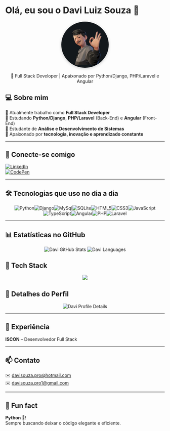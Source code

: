 # Olá, eu sou o Davi Luiz Souza 👋
<div align="center">
  <img src="./avatar_davi.jpeg" 
       alt="Avatar do Davi" 
       width="150" 
       style="border-radius:50%; box-shadow:0 2px 10px rgba(0,0,0,.2);" />
  <p>🐍 Full Stack Developer | Apaixonado por Python/Django, PHP/Laravel e Angular</p>
</div>


## 💻 Sobre mim
🔹 Atualmente trabalho como **Full Stack Developer**  
🔹 Estudando **Python/Django**, **PHP/Laravel** (Back-End) e **Angular** (Front-End)  
🔹 Estudante de **Análise e Desenvolvimento de Sistemas**  
🔹 Apaixonado por **tecnologia, inovação e aprendizado constante**  

---

## 🔗 Conecte-se comigo
[![LinkedIn](https://img.shields.io/badge/LinkedIn-0077B5?style=for-the-badge&logo=linkedin&logoColor=white)](https://www.linkedin.com/in/davisouza99)  
[![CodePen](https://img.shields.io/badge/Codepen-000000?style=for-the-badge&logo=codepen&logoColor=white)](http://codepen.io/Davidbill_)

---

## 🛠 Tecnologias que uso no dia a dia
<div style="display: flex; flex-wrap: wrap; justify-content: center;">
  <img alt="Python" src="https://img.shields.io/badge/Python-3670A0?style=for-the-badge&logo=python&logoColor=ffdd54" />
  <img alt="Django" src="https://img.shields.io/badge/Django-092E20?style=for-the-badge&logo=django&logoColor=white" />
  <img alt="MySql" src="https://img.shields.io/badge/MySQL-00000F?style=for-the-badge&logo=mysql&logoColor=white" />
  <img alt="SQLite" src="https://img.shields.io/badge/SQLite-07405e?style=for-the-badge&logo=sqlite&logoColor=white" />
  <img alt="HTML5" src="https://img.shields.io/badge/HTML5-e34f26?style=for-the-badge&logo=html5&logoColor=white" />
  <img alt="CSS3" src="https://img.shields.io/badge/CSS3-1572B6?style=for-the-badge&logo=css3&logoColor=white" />
  <img alt="JavaScript" src="https://img.shields.io/badge/JavaScript-F7DF1E?style=for-the-badge&logo=javascript&logoColor=black" />
  <img alt="TypeScript" src="https://img.shields.io/badge/TypeScript-007ACC?style=for-the-badge&logo=typescript&logoColor=white" />
  <img alt="Angular" src="https://img.shields.io/badge/Angular-DD0031?style=for-the-badge&logo=angular&logoColor=white" />
  <img alt="PHP" src="https://img.shields.io/badge/PHP-777BB4?style=for-the-badge&logo=php&logoColor=white" />
  <img alt="Laravel" src="https://img.shields.io/badge/Laravel-FF2D20?style=for-the-badge&logo=laravel&logoColor=white" />
</div>

---

## 📊 Estatísticas no GitHub
<div align="center">
  <img src="https://github-readme-stats.vercel.app/api?username=davimj99&show_icons=true&theme=dark" alt="Davi GitHub Stats" />
  <img src="https://github-readme-stats.vercel.app/api/top-langs/?username=davimj99&hide_progress=true&theme=dark" alt="Davi Languages" />
</div>

## 🧰 Tech Stack
<div align="center">
  <img src="https://skillicons.dev/icons?i=python,django,php,laravel,javascript,react,html,css,git,github,mysql,postgresql,vscode" />
</div>


## 📌 Detalhes do Perfil
<div align="center">
  <img src="https://github-profile-summary-cards.vercel.app/api/cards/profile-details?username=davimj99&theme=github_dark" alt="Davi Profile Details" />
</div>

---

## 🏢 Experiência
 **ISCON** – Desenvolvedor Full Stack

---

## 📫 Contato
✉️ davisouza.pro@hotmail.com  
✉️ davisouza.pro1@gmail.com

---

## 🐍 Fun fact
**Python** 🐍!  
Sempre buscando deixar o código elegante e eficiente.

